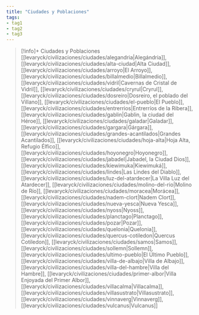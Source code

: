 ```yaml
---
title: "Ciudades y Poblaciones"
tags:
- tag1
- tag2
- tag3
---
```


> [!info]+ Ciudades y Poblaciones
> [[levaryck/civilizaciones/ciudades/alegandria|Alegándria]], [[levaryck/civilizaciones/ciudades/alta-ciudad|Alta Ciudad]], [[levaryck/civilizaciones/ciudades/arroyo|El Arroyo]], [[levaryck/civilizaciones/ciudades/billalmedio|Billalmedio]], [[levaryck/civilizaciones/ciudades/vidril|Cavernas de Cristal de Vidril]], [[levaryck/civilizaciones/ciudades/cryrul|Cryrul]], [[levaryck/civilizaciones/ciudades/dosreiro|Dosreiro, el poblado del Villano]], [[levaryck/civilizaciones/ciudades/el-pueblo|El Pueblo]], [[levaryck/civilizaciones/ciudades/entrerrios|Entrerríos de la Ribera]], [[levaryck/civilizaciones/ciudades/gablin|Gablin, la ciudad del Héroe]], [[levaryck/civilizaciones/ciudades/galadar|Galadar]], [[levaryck/civilizaciones/ciudades/gargara|Gárgara]], [[levaryck/civilizaciones/ciudades/grandes-acantilados|Grandes Acantilados]], [[levaryck/civilizaciones/ciudades/hoja-alta|Hoja Alta, Refugio Élfico]], [[levaryck/civilizaciones/ciudades/hoyonegro|Hoyonegro]], [[levaryck/civilizaciones/ciudades/jabadel|Jabadel, la Ciudad Dios]], [[levaryck/civilizaciones/ciudades/kiewimuka|Kiewimuká]], [[levaryck/civilizaciones/ciudades/lindes|Las Lindes del Diablo]], [[levaryck/civilizaciones/ciudades/luz-del-atardecer|La Villa Luz del Atardecer]], [[levaryck/civilizaciones/ciudades/molino-del-rio|Molino de Río]], [[levaryck/civilizaciones/ciudades/moracea|Morácea]], [[levaryck/civilizaciones/ciudades/nadem-clort|Nadem Clort]], [[levaryck/civilizaciones/ciudades/nueva-yesca|Nueva Yesca]], [[levaryck/civilizaciones/ciudades/nyoss|Nyoss]], [[levaryck/civilizaciones/ciudades/planctago|Planctago]], [[levaryck/civilizaciones/ciudades/pozar|Pozar]], [[levaryck/civilizaciones/ciudades/quelonia|Quelonia]], [[levaryck/civilizaciones/ciudades/quercus-cotiledon|Quercus Cotiledon]], [[levaryck/civilizaciones/ciudades/samos|Samos]], [[levaryck/civilizaciones/ciudades/sollemn|Sollemn]], [[levaryck/civilizaciones/ciudades/ultimo-pueblo|El Último Pueblo]], [[levaryck/civilizaciones/ciudades/villa-de-albajo|Villa de Albajo]], [[levaryck/civilizaciones/ciudades/villa-del-hambre|Villa del Hambre]], [[levaryck/civilizaciones/ciudades/primer-albor|Villa Enjoyada del Primer Albor]], [[levaryck/civilizaciones/ciudades/villacalma|Villacalma]], [[levaryck/civilizaciones/ciudades/villasustrato|Villasustrato]], [[levaryck/civilizaciones/ciudades/vinnaverg|Vinnaverg]], [[levaryck/civilizaciones/ciudades/vulcanus|Vulcanus]]

